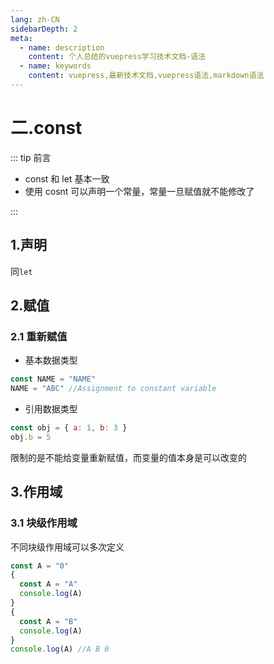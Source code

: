 ```yaml
---
lang: zh-CN
sidebarDepth: 2
meta:
  - name: description
    content: 个人总结的vuepress学习技术文档-语法
  - name: keywords
    content: vuepress,最新技术文档,vuepress语法,markdown语法
---
```


# 二.const

::: tip 前言

- const 和 let 基本一致
- 使用 cosnt 可以声明一个常量，常量一旦赋值就不能修改了

:::

## 1.声明

同`let`

## 2.赋值

### 2.1 重新赋值

- 基本数据类型

```js
const NAME = "NAME"
NAME = "ABC" //Assignment to constant variable
```

- 引用数据类型

```js
const obj = { a: 1, b: 3 }
obj.b = 5
```

限制的是不能给变量重新赋值，而变量的值本身是可以改变的

## 3.作用域

### 3.1 块级作用域

不同块级作用域可以多次定义

```js
const A = "0"
{
  const A = "A"
  console.log(A)
}
{
  const A = "B"
  console.log(A)
}
console.log(A) //A B 0
```
